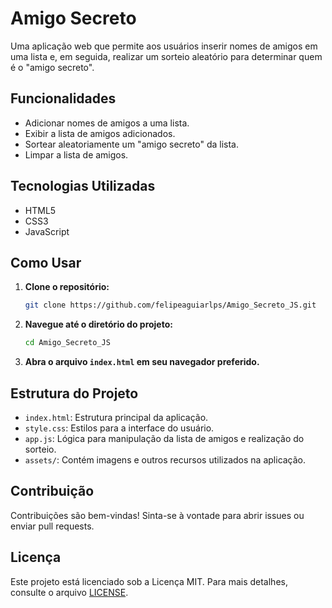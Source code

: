 # Amigo Secreto

Uma aplicação web que permite aos usuários inserir nomes de amigos em uma lista e, em seguida, realizar um sorteio aleatório para determinar quem é o "amigo secreto".

## Funcionalidades

- Adicionar nomes de amigos a uma lista.
- Exibir a lista de amigos adicionados.
- Sortear aleatoriamente um "amigo secreto" da lista.
- Limpar a lista de amigos.

## Tecnologias Utilizadas

- HTML5
- CSS3
- JavaScript

## Como Usar

1. **Clone o repositório:**

   ```bash
   git clone https://github.com/felipeaguiarlps/Amigo_Secreto_JS.git
   ```

2. **Navegue até o diretório do projeto:**

   ```bash
   cd Amigo_Secreto_JS
   ```

3. **Abra o arquivo `index.html` em seu navegador preferido.**

## Estrutura do Projeto

- `index.html`: Estrutura principal da aplicação.
- `style.css`: Estilos para a interface do usuário.
- `app.js`: Lógica para manipulação da lista de amigos e realização do sorteio.
- `assets/`: Contém imagens e outros recursos utilizados na aplicação.

## Contribuição

Contribuições são bem-vindas! Sinta-se à vontade para abrir issues ou enviar pull requests.

## Licença

Este projeto está licenciado sob a Licença MIT. Para mais detalhes, consulte o arquivo [LICENSE](LICENSE).

